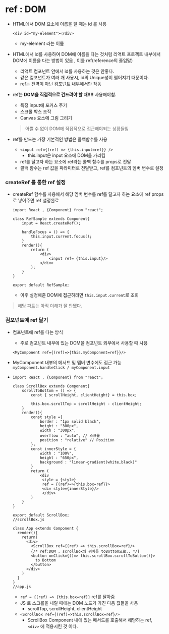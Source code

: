 # ref : DOM

* HTML에서 DOM 요소에 이름을 달 때는 id 를 사용

  ```react
  <div id="my-element"></div>
  ```

  * my-element 라는 이름

* HTML에서 id를 사용하여 DOM에 이름을 다는 것처럼 리액트 프로젝트 내부에서 DOM에 이름을 다는 방법이 있음 , 이를 ref(reference의 줄임말)

  * 리액트 컴포넌트 안에서 id를 사용하는 것은 안좋다.
  * 같은 컴포넌트가 여러 개 사용시, id의 Unique성이 떨어지기 때문이다.
  * ref는 전역이 아닌 컴포넌트 내부에서만 작동

* ref는 **DOM을 직접적으로 건드려야 할 때!!!!** 사용해야함.

  * 특정 input에 포커스 주기
  * 스크롤 박스 조작
  * Canvas 요소에 그림 그리기

  > 어쩔 수 없이 DOM에 직접적으로 접근해야되는 상황들임

* ref를 만드는 가장 기본적인 방법은 콜백함수를 사용
  * `<input ref={(ref) => {this.input=ref}} />`
    * this.input은 input 요소에 DOM을 가리킴
  * ref를 달고자 하는 요소에 ref라는 콜백 함수를 props로 전달
  * 콜백 함수는 ref 값을 파라미터로 전달받고, ref를 컴포넌트의 멤버 변수로 설정



### createRef 를 통한 ref 설정

* createRef 함수를 사용해서 해당 멤버 변수를 ref를 달고자 하는 요소에 ref props로 넣어주면 ref 설정완료

  ```react
  import React , {Component} from "react";
  
  class RefSample extends Component{
      input = React.createRef();
  
      handleFocus = () => {
          this.input.current.focus();
      }
      render(){
          return (
              <div>
                  <input ref= {this.input}/>
              </div>
          );
      }
  }
  
  export default RefSample;
  ```

  * 이후 설정해준 DOM에 접근하려면 `this.input.current`로 조회

> 해당 파트는 아직 이해가 잘 안됐다.



### 컴포넌트에 ref 달기

* 컴포넌트에 ref를 다는 방식

  * 주로 컴포넌트 내부에 있는 DOM을 컴포넌트 외부에서 사용할 때 사용

  `<MyComponent ref={(ref)=>{this.myComponent=ref}}/>`

* MyComponent 내부의 메서드 및 멤버 변수에도 접근 가능
  `myComponent.handleClick / myComponent.input`

* ```react
  import React , {Component} from "react";
  
  class ScrollBox extends Component{
      scrollToBottom = () => {
          const { scrollHeight, clientHeight} = this.box;
  
          this.box.scrollTop = scrollHeight - clientHeight;
      }
      render(){
          const style ={
              border : "1px solid black",
              height : "300px",
              width : "300px",
              overflow : "auto", // 스크롤 
              position : "relative" // Position
          };
          const innerStyle = {
              width : "100%",
              height : "650px",
              background : "linear-gradient(white,black)"
          }
          return (
              <div
               style = {style}
               ref = {(ref)=>{this.box=ref}}>
               <div style={innerStyle}/>
               </div>
          )
      }
  }
  
  export default ScrollBox;
  //scrollBox.js
  
  class App extends Component {
    render(){
      return(
        <div>
          <ScrollBox ref={(ref) => this.scrollBox=ref}/>
          {/* ref:DOM , scrollBox의 위치를 toBottom으로.. */}
          <button onClick={()=> this.scrollBox.scrollToBottom()}>
            to Bottom
          </button>
        </div>
      )
    }
  }
  //app.js
  ```

  * `ref = {(ref) => {this.box=ref}}` ref를 달아줌
  * JS 로 스크롤을 내릴 때에는 DOM 노드가 가진 다음 값들을 사용
    * scrollTop, scrollHeight, clientHeight
  * `<ScrollBox ref={(ref)=>this.scrollBox=ref}/>`
    * ScrollBox Component 내에 있는 메서드를 호출해서 해당하는 ref, `<div>` 에 적용시킨 것 이다.